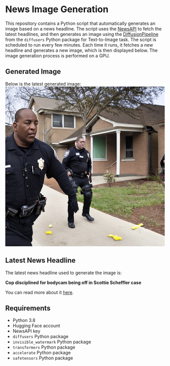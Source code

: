 # News Image Generation
This repository contains a Python script that automatically generates an image based on a news headline. The script uses the [NewsAPI](https://newsapi.org/) to fetch the latest headlines, and then generates an image using the [DiffusionPipeline](https://github.com/huggingface/diffusers) from the `diffusers` Python package for Text-to-Image task.
The script is scheduled to run every few minutes. Each time it runs, it fetches a new headline and generates a new image, which is then displayed below. The image generation process is performed on a GPU.

## Generated Image
Below is the latest generated image:
![Generated Image](image.png)

## Latest News Headline
The latest news headline used to generate the image is:

**Cop disciplined for bodycam being off in Scottie Scheffler case**

You can read more about it [here](https://news.google.com/rss/articles/CBMiamh0dHBzOi8vd3d3LmVzcG4uY29tL2dvbGYvc3RvcnkvXy9pZC80MDIwNDIyMi9vZmZpY2VyLWRpc2NpcGxpbmVkLWJvZHljYW0tYmVpbmctc2NvdHRpZS1zY2hlZmZsZXItaW5jaWRlbnTSAQA?oc=5).

## Requirements
- Python 3.8
- Hugging Face account
- NewsAPI key
- `diffusers` Python package
- `invisible_watermark` Python package
- `transformers` Python package
- `accelerate` Python package
- `safetensors` Python package
